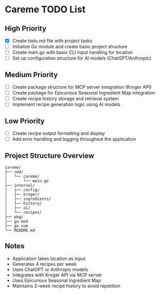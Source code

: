 # Careme TODO List

## High Priority
- [x] Create todo.md file with project tasks
- [ ] Initialize Go module and create basic project structure
- [ ] Create main.go with basic CLI input handling for location
- [ ] Set up configuration structure for AI models (ChatGPT/Anthropic)

## Medium Priority
- [ ] Create package structure for MCP server integration (Kroger API)
- [ ] Create package for Epicurious Seasonal Ingredient Map integration
- [ ] Create recipe history storage and retrieval system
- [ ] Implement recipe generation logic using AI models

## Low Priority
- [ ] Create recipe output formatting and display
- [ ] Add error handling and logging throughout the application

## Project Structure Overview
```
careme/
├── cmd/
│   └── careme/
│       └── main.go
├── internal/
│   ├── config/
│   ├── kroger/
│   ├── ingredients/
│   ├── history/
│   ├── ai/
│   └── recipes/
├── pkg/
├── go.mod
├── go.sum
└── README.md
```

## Notes
- Application takes location as input
- Generates 4 recipes per week
- Uses ChatGPT or Anthropic models
- Integrates with Kroger API via MCP server
- Uses Epicurious Seasonal Ingredient Map
- Maintains 2-week recipe history to avoid repetition